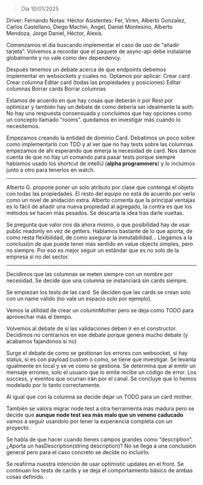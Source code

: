 > Día 10/01/2025

Driver: Fernando
Notas: Héctor
Asistentes: Fer, Viren, Alberto Gonzalez, Carlos Castellano, Diego Machín, Angel, Daniel Montesino, Alberto Mendoza, Jorge Daniel, Héctor, Alexis.

Comenzamos el día buscando implementar el caso de uso de “añadir tarjeta”. Volvemos a recordar que el paquete de async-api debe instalarse globalmente y no vale como dev dependency.

Después tenemos un debate acerca de que endpoints debemos implementar en websockets y cuales no. Optamos por aplicar:
Crear card
Crear columna
Editar card (todas las propiedades y posiciones)
Editar columnas
Borrar cards
Borrar columnas

Estamos de acuerdo en que hay cosas que deberán ir por Rest por optimizar y también hay un debate de como debería ser idealmente la auth. No hay una respuesta consensuada y concluimos que hay opciones como un concepto llamado “rooms”. quedamos en investigar más cuando lo necesitemos.

Empezamos creando la entidad de dominio Card. Debatimos un poco sobre como implementarlo con TDD y al ver que no hay tests sobre las columnas empezamos de ahí esperando que emerja la necesidad de card.
Nos damos cuenta de que no hay un comando para pasar tests porque siempre habíamos usado los shortcut de intelliJ (**alpha programmers**) y lo incluimos junto a otro para tenerlos en watch.

---

Alberto G. propone poner un solo atributo por clase que contenga el objeto con todas las propiedades. El resto del equipo no está de acuerdo por verlo como un nivel de anidación extra. Alberto comenta que la principal ventajas es lo fácil de añadir una nueva propiedad al agregado, la contra es que los métodos se hacen más pesados. Se descarta la idea tras darle vueltas.

Se pregunta que valor nos da ahora mismo, o que posibilidad hay de usar public readonly en vez de getters. Hablamos bastante de lo que aporta, de como resta flexibilidad, de como asegurar la inmutabilidad… Llegamos a la conclusión de que puede tener más sentido en value objects simples, pero no siempre. Por eso es mejor seguir un estándar que es no solo de la empresa si no del sector.

---

Decidimos que las columnas se meten siempre con un nombre por necesidad.
Se decide que una columna se instanciará sin cards siempre.

Se empiezan los tests de las card.
Se deciden que las cards se crean solo con un name válido (no vale un espacio solo por ejemplo).

Vemos la utilidad de crear un columnMother pero se deja como TODO para aprovechar más el tiempo.

Volvemos al debate de si las validaciones deben ir en el constructor. Decidimos no centrarnos en ese debate porque genera mucho debate (y acabamos fajandonos si no)

Surge el debate de como se gestionan los errores con websocket, si hay status, si es con payload custom o como, se tiene que investigar. Se levanta igualmente en local y se ve como se gestiona. Se determina que al emitir un mensaje erroneo, solo el usuario que lo emite recibe un código de error. Los success, y eventos que ocurran irán por el canal. Se concluye que lo hemos modelado por lo tanto correctamente.

Al igual que con la columna se decide dejar un TODO para un card mother.

También se valora migrar node:test a otra herramienta más madura pero se decide que **aunque node test sea más malo que un veneno caducado** vamos a seguir usandolo por tener la experiencia completa con un proyecto.

Se habla de que hacer cuando tienes campos grandes como “description”. ¿Aporta un hasDescription(string description)? No se llega a una conclusión general pero para el caso concreto se decide no incluirlo.

Se reafirma nuestra intención de usar optimistic updates en el front.
Se continuan los tests de cards y se deja el comportamiento básico de ambas cosas definido.
